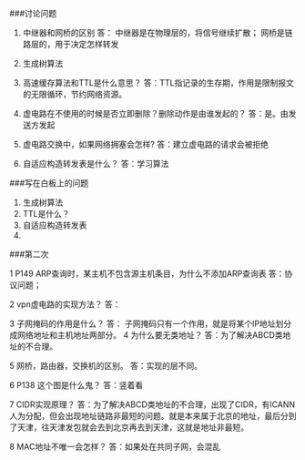 ###讨论问题
 1. 中继器和网桥的区别
    答： 中继器是在物理层的，将信号继续扩散；
         网桥是链路层的，用于决定怎样转发

 2. 生成树算法
 3. 高速缓存算法和TTL是什么意思？
    答：TTL指记录的生存期，作用是限制报文的无限循环，节约网络资源。

 4. 虚电路在不使用的时候是否立即删除？删除动作是由谁发起的？
    答：是。由发送方发起

 5. 虚电路交换中，如果网络拥塞会怎样?
    答：建立虚电路的请求会被拒绝

 6. 自适应构造转发表是什么？
    答：学习算法

###写在白板上的问题
1. 生成树算法
2. TTL是什么？
3. 自适应构造转发表
4. 

###第二次

1 P149 ARP查询时，某主机不包含源主机条目，为什么不添加ARP查询表
答：协议问题；

2 vpn虚电路的实现方法？
答：

3 子网掩码的作用是什么？
答：
子网掩码只有一个作用，就是将某个IP地址划分成网络地址和主机地址两部分。 
4 为什么要无类地址？
答：为了解决ABCD类地址的不合理。

5 网桥，路由器，交换机的区别。
答：实现的层不同。

6 P138 这个图是什么鬼？
答：竖着看

7 CIDR实现原理？
答：为了解决ABCD类地址的不合理，出现了CIDR，有ICANN人为分配，但会出现地址链路非最短的问题。就是本来属于北京的地址，最后分到了天津，往天津发包就会去到北京再去到天津，这就是地址非最短。

8 MAC地址不唯一会怎样？
答：如果处在共同子网，会混乱
